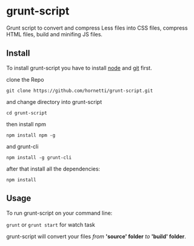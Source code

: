 # grunt-script
Grunt script to convert and compress Less files into CSS files, compress HTML files, build and minifing JS files.

## Install

To install grunt-script you have to install [node](https://nodejs.org/it/) and [git](https://git-scm.com/) first.

clone the Repo

`git clone https://github.com/hornetti/grunt-script.git`

and change directory into grunt-script

`cd grunt-script`

then install npm 

`npm install npm -g`

and grunt-cli

`npm install -g grunt-cli`

after that install all the dependencies:

`npm install`

## Usage

To run grunt-script on your command line:

`grunt` or `grunt start` for watch task

grunt-script will convert your files *from* **'source' folder** *to* **'build' folder**.

<!--

## Credits

TODO: Write credits

## License

TODO: Write license
-->